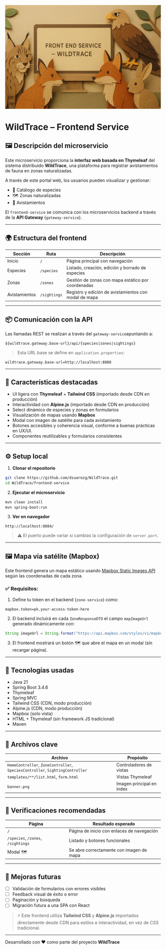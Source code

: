 <div align="center">
  <img src="src/main/resources/static/banner.png" alt="WildTrace Frontend Service">
</div>

# WildTrace – Frontend Service

## 🖼️ Descripción del microservicio

Este microservicio proporciona la **interfaz web basada en Thymeleaf** del sistema distribuido **WildTrace**, una plataforma para registrar avistamientos de fauna en zonas naturalizadas.

A través de este portal web, los usuarios pueden visualizar y gestionar:

- 🐾 Catálogo de especies
- 🗺️ Zonas naturalizadas
- 🔭 Avistamientos

El `frontend-service` se comunica con los microservicios backend a través de la **API Gateway** (`gateway-service`).

---

## 🌍 Estructura del frontend

| Sección         | Ruta               | Descripción                                         |
|----------------|--------------------|-----------------------------------------------------|
| Inicio          | `/`                | Página principal con navegación                     |
| Especies        | `/species`         | Listado, creación, edición y borrado de especies    |
| Zonas           | `/zones`           | Gestión de zonas con mapa estático por coordenadas  |
| Avistamientos   | `/sightings`       | Registro y edición de avistamientos con modal de mapa |

---

## 📦 Comunicación con la API

Las llamadas REST se realizan a través del `gateway-service`apuntando a:

```
${wildtrace.gateway.base-url}/api/{species|zones|sightings}
```

> Esta URL base se define en `application.properties`:
```properties
wildtrace.gateway.base-url=http://localhost:8080
```

---

## 🧭 Características destacadas

- UI ligera con **Thymeleaf** + **Tailwind CSS** (importado desde CDN en producción)
- Interactividad con **Alpine.js** (importado desde CDN en producción)
- Select dinámico de especies y zonas en formularios
- Visualización de mapas usando **Mapbox**
- Modal con imagen de satélite para cada avistamiento
- Botones accesibles y coherencia visual, conforme a buenas prácticas en UX/UI.
- Componentes reutilizables y formularios consistentes

---

## ⚙️ Setup local

1. **Clonar el repositorio**
```bash
git clone https://github.com/dsuarezg/WildTrace.git
cd WildTrace/frontend-service
```

2. **Ejecutar el microservicio**
```bash
mvn clean install
mvn spring-boot:run
```

3. **Ver en navegador**
```
http://localhost:8084/
```

> ⚠️ El puerto puede variar si cambias la configuración de `server.port`.

---

## 🖼️ Mapa vía satélite (Mapbox)

Este frontend genera un mapa estático usando [Mapbox Static Images API](https://docs.mapbox.com/api/maps/static-images/) según las coordenadas de cada zona.

### ✅ Requisitos:

1. Define tu token en el backend (`zone-service`) como:

```properties
mapbox.token=pk.your-access-token-here
```

2. El backend incluirá en cada `ZoneResponseDTO` el campo `mapImageUrl` generado dinámicamente con:

```java
String imageUrl = String.format("https://api.mapbox.com/styles/v1/mapbox/satellite-v9/static/pin-s(%f,%f)/%f,%f,14/300x200?access_token=%s", lon, lat, lon, lat, token);
```

3. El frontend mostrará un botón 🗺️ que abre el mapa en un modal (sin recargar página).

---

## 🔧 Tecnologías usadas

- Java 21
- Spring Boot 3.4.6
- Thymeleaf
- Spring MVC 
- Tailwind CSS (CDN, modo producción)
- Alpine.js (CDN, modo producción)
- Mapbox (solo vista)
- HTML + Thymeleaf (sin framework JS tradicional)
- Maven

---

## 📄 Archivos clave

| Archivo                              | Propósito                                  |
|--------------------------------------|---------------------------------------------|
| `HomeController`, `ZoneController`, `SpeciesController`, `SightingController` | Controladores de vistas |
| `templates/**/list.html`, `form.html` | Vistas Thymeleaf                           |
| `banner.png`                         | Imagen principal en index                   |

---

## 🧪 Verificaciones recomendadas

| Página                        | Resultado esperado                         |
|------------------------------|--------------------------------------------|
| `/`                          | Página de inicio con enlaces de navegación |
| `/species`, `/zones`, `/sightings` | Listado y botones funcionales         |
| Modal 🗺️                    | Se abre correctamente con imagen de mapa   |

---

## 🔮 Mejoras futuras

- [ ] Validación de formularios con errores visibles
- [ ] Feedback visual de éxito o error
- [ ] Paginación y búsqueda
- [ ] Migración futura a una SPA con React

> ⚡ Este frontend utiliza **Tailwind CSS** y **Alpine.js** importados directamente desde CDN para estilos e interactividad, en vez de CSS tradicional.
---

Desarrollado con ❤️ como parte del proyecto **WildTrace**
